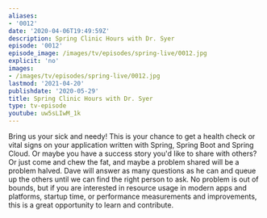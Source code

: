 ```yaml
---
aliases:
- '0012'
date: '2020-04-06T19:49:59Z'
description: Spring Clinic Hours with Dr. Syer
episode: '0012'
episode_image: /images/tv/episodes/spring-live/0012.jpg
explicit: 'no'
images:
- /images/tv/episodes/spring-live/0012.jpg
lastmod: '2021-04-20'
publishdate: '2020-05-29'
title: Spring Clinic Hours with Dr. Syer
type: tv-episode
youtube: uw5sLIwM_1k
---
```


Bring us your sick and needy! This is your chance to get a health check or vital signs on your application written with Spring, Spring Boot and Spring Cloud. Or maybe you have a success story you'd like to share with others? Or just come and chew the fat, and maybe a problem shared will be a problem halved. Dave will answer as many questions as he can and queue up the others until we can find the right person to ask. No problem is out of bounds, but if you are interested in resource usage in modern apps and platforms, startup time, or performance measurements and improvements, this is a great opportunity to learn and contribute.
